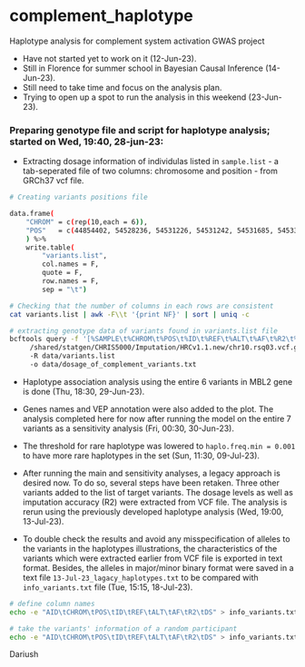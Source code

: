 # complement_haplotype
Haplotype analysis for complement system activation GWAS project

- Have not started yet to work on it (12-Jun-23).
- Still in Florence for summer school in Bayesian Causal Inference (14-Jun-23).
- Still need to take time and focus on the analysis plan.
- Trying to open up a spot to run the analysis in this weekend (23-Jun-23).

### Preparing genotype file and script for haplotype analysis; started on Wed, 19:40, 28-jun-23:

- Extracting dosage information of individulas listed in `sample.list` - a tab-seperated file of two columns: chromosome and position - from GRCh37 vcf file. 

```bash
# Creating variants positions file

data.frame(
    "CHROM" = c(rep(10,each = 6)),
    "POS"   = c(44854402, 54528236, 54531226, 54531242, 54531685, 54533360, 54540783)
    ) %>%
    write.table(
        "variants.list", 
        col.names = F, 
        quote = F, 
        row.names = F, 
        sep = "\t")

# Checking that the number of columns in each rows are consistent
cat variants.list | awk -F\\t '{print NF}' | sort | uniq -c

# extracting genotype data of variants found in variants.list file
bcftools query -f '[%SAMPLE\t%CHROM\t%POS\t%ID\t%REF\t%ALT\t%AF\t%R2\t%DS\n]'
	 /shared/statgen/CHRIS5000/Imputation/HRCv1.1.new/chr10.rsq03.vcf.gz 
	 -R data/variants.list 
	 -o data/dosage_of_complement_variants.txt
```

- Haplotype association analysis using the entire 6 variants in MBL2 gene is done (Thu, 18:30, 29-Jun-23).

- Genes names and VEP annotation were also added to the plot. The analysis completed here for now after running the model on the entire 7 variants as a sensitivity analysis (Fri, 00:30, 30-Jun-23).

- The threshold for rare haplotype was lowered to `haplo.freq.min = 0.001` to have more rare haplotypes in the set (Sun, 11:30, 09-Jul-23).

- After running the main and sensitivity analyses, a legacy approach is desired now. To do so, several steps have been retaken. Three other variants added to the list of target variants. The dosage levels as well as imputation accuracy (R2) were extracted from VCF file. The analysis is rerun using the previously developed haplotype analysis (Wed, 19:00, 13-Jul-23).

- To double check the results and avoid any misspecification of alleles to the variants in the haplotypes illustrations, the characteristics of the variants which were extracted earlier from VCF file is exported in text format. Besides, the alleles in major/minor binary format were saved in a text file `13-Jul-23_lagacy_haplotypes.txt` to be compared with  `info_variants.txt` file (Tue, 15:15, 18-Jul-23).

```bash
# define column names
echo -e "AID\tCHROM\tPOS\tID\tREF\tALT\tAF\tR2\tDS" > info_variants.txt

# take the variants' information of a random participant
echo -e "AID\tCHROM\tPOS\tID\tREF\tALT\tAF\tR2\tDS" > info_variants.txt
```

Dariush